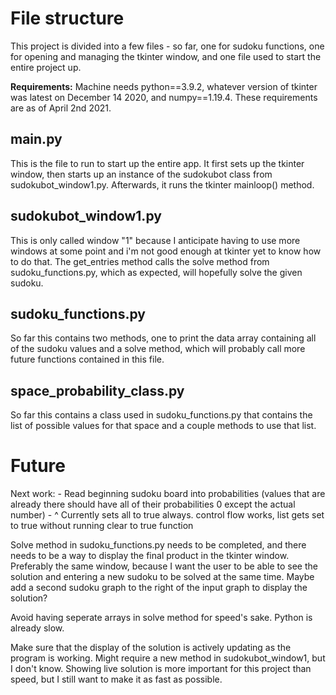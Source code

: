 # File structure

This project is divided into a few files - so far, one for sudoku functions, one for opening and managing the tkinter
window, and one file used to start the entire project up.

**Requirements:**
Machine needs python==3.9.2, whatever version of tkinter was latest on December 14 2020,
and numpy==1.19.4. These requirements are as of April 2nd 2021.

## main.py
This is the file to run to start up the entire app. It first sets up the tkinter window, then starts up
an instance of the sudokubot class from sudokubot_window1.py. Afterwards, it runs the tkinter mainloop() method.

## sudokubot_window1.py
This is only called window "1" because I anticipate having to use more windows at some point and i'm not good enough 
at tkinter yet to know how to do that. The get_entries method calls the solve method from sudoku_functions.py, which as 
expected, will hopefully solve the given sudoku.

## sudoku_functions.py
So far this contains two methods, one to print the data array containing all of the sudoku values and a solve method,
which will probably call more future functions contained in this file.

## space_probability_class.py
So far this contains a class used in sudoku_functions.py that contains the list of possible values for that space and a couple methods to use that list.

# Future

Next work:
    - Read beginning sudoku board into probabilities (values that are already there should have all of their probabilities 0 except the actual number)
    - ^ Currently sets all to true always. control flow works, list gets set to true without running clear to true function

Solve method in sudoku_functions.py needs to be completed, and there needs to be a way to display the final product in the tkinter window.
Preferably the same window, because I want the user to be able to see the solution and entering a new sudoku to be 
solved at the same time. Maybe add a second sudoku graph to the right of the input graph to display the solution?

Avoid having seperate arrays in solve method for speed's sake. Python is already slow.

Make sure that the display of the solution is actively updating as the program is working. 
Might require a new method in sudokubot_window1, but I don't know. 
Showing live solution is more important for this project than speed, but I still want to make it as fast as possible.